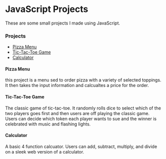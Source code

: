 # JavaScript Projects
These are some small projects I made using JavaScript.

### Projects
* [Pizza Menu](https://github.com/ianemcallister/JAVASCRIPT-PROJECTS/tree/main/Pizza_Project)
* [Tic-Tac-Toe Game](https://github.com/ianemcallister/JAVASCRIPT-PROJECTS/tree/main/TicTacToe)
* [Calculator](https://github.com/ianemcallister/JAVASCRIPT-PROJECTS/tree/main/Calculator)

#### Pizza Menu
this project is a menu sed to order pizza with a variety of selected toppings. It then takes the input information and calcualtes a price for the order.

#### Tic-Tac-Toe Game
The classic game of tic-tac-toe. It randomly rolls dice to select which of the two players goes first and then users are off playing the classic game.  Users can decide which token each player wants to sue and the winner is celebrated with music and flashing lights.

#### Calculator
A basic 4 function calcuator. Users can add, subtract, multiply, and divide on a sleek web version of a calculator.